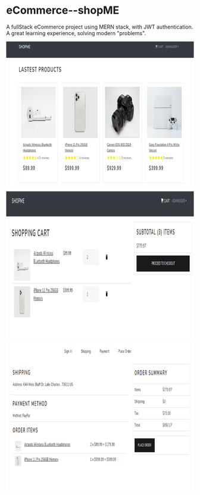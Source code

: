 # eCommerce--shopME

A fullStack eCommerce project using MERN stack, with JWT authentication.<br />
A great learning experience, solving modern "problems".

<img src="./imgs/shopMe.png" alt="home screen" height="400px" width="800px" />
<img src="./imgs/shopMeCart.png" alt="cart screen pre checkout" height="400" width="800px" />
<img src="./imgs/shopMeOrder.png" alt="cart screen post checkout" height="400px" width="800px" />